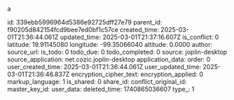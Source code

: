a

id: 339ebb5996964d5386e92725dff27e79
parent_id: f90205d842154fcd9bee7ed0bf1c57ce
created_time: 2025-03-01T21:36:44.061Z
updated_time: 2025-03-01T21:37:16.607Z
is_conflict: 0
latitude: 19.91145080
longitude: -99.35066040
altitude: 0.0000
author: 
source_url: 
is_todo: 0
todo_due: 0
todo_completed: 0
source: joplin-desktop
source_application: net.cozic.joplin-desktop
application_data: 
order: 0
user_created_time: 2025-03-01T21:36:44.061Z
user_updated_time: 2025-03-01T21:36:46.837Z
encryption_cipher_text: 
encryption_applied: 0
markup_language: 1
is_shared: 0
share_id: 
conflict_original_id: 
master_key_id: 
user_data: 
deleted_time: 1740865036607
type_: 1